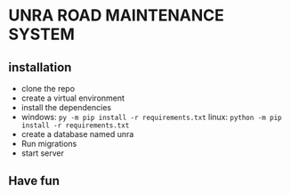 # UNRA ROAD MAINTENANCE SYSTEM

## installation

- clone the repo
- create a virtual environment
- install the dependencies
- windows: `py -m pip install -r requirements.txt` linux: `python -m pip install -r requirements.txt`
- create a database named unra
- Run migrations
- start server

## Have fun
